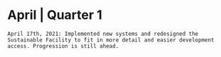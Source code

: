 # April | Quarter 1
```April 17th, 2021: Implemented new systems and redesigned the Sustainable Facility to fit in more detail and easier development access. Progression is still ahead.```
